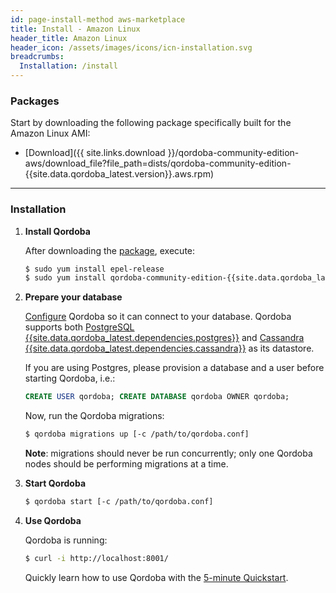 ```yaml
---
id: page-install-method aws-marketplace
title: Install - Amazon Linux
header_title: Amazon Linux
header_icon: /assets/images/icons/icn-installation.svg
breadcrumbs:
  Installation: /install
---
```


### Packages

Start by downloading the following package specifically built for the Amazon Linux AMI:

- [Download]({{ site.links.download }}/qordoba-community-edition-aws/download_file?file_path=dists/qordoba-community-edition-{{site.data.qordoba_latest.version}}.aws.rpm)

----

### Installation

1. **Install Qordoba**

    After downloading the [package](#packages), execute:

    ```bash
    $ sudo yum install epel-release
    $ sudo yum install qordoba-community-edition-{{site.data.qordoba_latest.version}}.aws.rpm --nogpgcheck
    ```

2. **Prepare your database**

    [Configure][configuration] Qordoba so it can connect to your database. Qordoba supports both [PostgreSQL {{site.data.qordoba_latest.dependencies.postgres}}](http://www.postgresql.org/) and [Cassandra {{site.data.qordoba_latest.dependencies.cassandra}}](http://cassandra.apache.org/) as its datastore.

    If you are using Postgres, please provision a database and a user before starting Qordoba, i.e.:

    ```sql
    CREATE USER qordoba; CREATE DATABASE qordoba OWNER qordoba;
    ```

    Now, run the Qordoba migrations:

    ```bash
    $ qordoba migrations up [-c /path/to/qordoba.conf]
    ```

    **Note**: migrations should never be run concurrently; only
    one Qordoba nodes should be performing migrations at a time.

3. **Start Qordoba**

    ```bash
    $ qordoba start [-c /path/to/qordoba.conf]
    ```

4. **Use Qordoba**

    Qordoba is running:

    ```bash
    $ curl -i http://localhost:8001/
    ```

    Quickly learn how to use Qordoba with the [5-minute Quickstart](/docs/latest/getting-started/quickstart).

[configuration]: /docs/{{site.data.qordoba_latest.release}}/configuration#database
